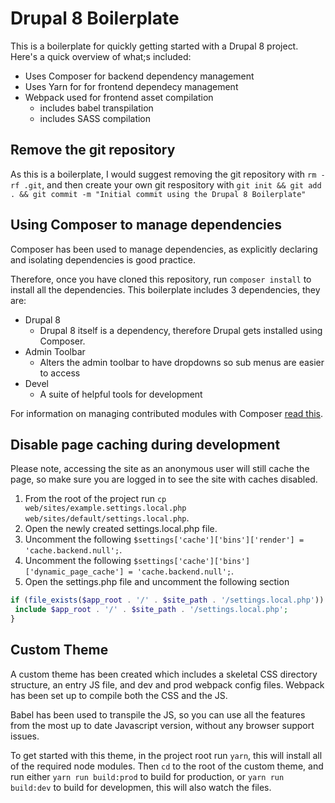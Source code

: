 # Drupal 8 Boilerplate
This is a boilerplate for quickly getting started with a Drupal 8 project. Here's a quick overview of what;s included:
- Uses Composer for backend dependency management
- Uses Yarn for for frontend dependecy management
- Webpack used for frontend asset compilation
  - includes babel transpilation
  - includes SASS compilation

## Remove the git repository
As this is a boilerplate, I would suggest removing the git repository with `rm -rf .git`, and then create your own git respository with `git init && git add . && git commit -m "Initial commit using the Drupal 8 Boilerplate"`

## Using Composer to manage dependencies
Composer has been used to manage dependencies, as explicitly declaring and isolating dependencies is good practice.

Therefore, once you have cloned this repository, run `composer install` to install all the dependencies. This boilerplate includes 3 dependencies, they are:

- Drupal 8
  - Drupal 8 itself is a dependency, therefore Drupal gets installed using Composer.
- Admin Toolbar
  - Alters the admin toolbar to have dropdowns so sub menus are easier to access
- Devel
  - A suite of helpful tools for development

For information on managing contributed modules with Composer [read this](https://www.drupal.org/docs/develop/using-composer/using-composer-to-manage-drupal-site-dependencies#managing-contributed).

## Disable page caching during development
Please note, accessing the site as an anonymous user will still cache the page, so make sure you are logged in to see the site with caches disabled.
1. From the root of the project run `cp web/sites/example.settings.local.php web/sites/default/settings.local.php`.
2. Open the newly created settings.local.php file.
3. Uncomment the following `$settings['cache']['bins']['render'] = 'cache.backend.null';`.
4. Uncomment the following `$settings['cache']['bins']['dynamic_page_cache'] = 'cache.backend.null';`.
5. Open the settings.php file and uncomment the following section
```php
if (file_exists($app_root . '/' . $site_path . '/settings.local.php')) {
 include $app_root . '/' . $site_path . '/settings.local.php';
}
```

## Custom Theme
A custom theme has been created which includes a skeletal CSS directory structure, an entry JS file, and dev and prod webpack config files. Webpack has been set up to compile both the CSS and the JS.

Babel has been used to transpile the JS, so you can use all the features from the most up to date Javascript version, without any browser support issues.

To get started with this theme, in the project root run `yarn`, this will install all of the required node modules. Then `cd` to the root of the custom theme, and run either `yarn run build:prod` to build for production, or `yarn run build:dev` to build for developmen, this will also watch the files.
